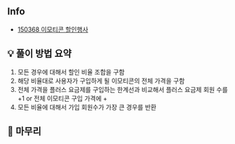 ## Info
- [150368 이모티콘 할인행사](https://school.programmers.co.kr/learn/courses/30/lessons/150368)

## 💡 풀이 방법 요약
1. 모든 경우에 대해서 할인 비율 조합을 구함
2. 해당 비율대로 사용자가 구입하게 될 이모티콘의 전체 가격을 구함
3. 전체 가격을 플러스 요금제를 구입하는 한계선과 비교해서 플러스 요금제 회원 수를 +1 or 전체 이모티콘 구입 가격에 +
4. 모든 비율에 대해서 가입 회원수가 가장 큰 경우를 반환

## 🙂 마무리
